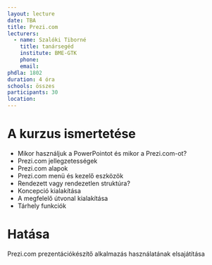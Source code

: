 ```yaml
---
layout: lecture
date: TBA
title: Prezi.com
lecturers:
  - name: Szalóki Tiborné
    title: tanársegéd
    institute: BME-GTK
    phone: 
    email: 
phdla: 1802
duration: 4 óra
schools: összes
participants: 30
location: 
---
```


# A kurzus ismertetése

* Mikor használjuk a PowerPointot és mikor a Prezi.com-ot?
* Prezi.com jellegzetességek
* Prezi.com alapok
* Prezi.com menü és kezelő eszközök
* Rendezett vagy rendezetlen struktúra?
* Koncepció kialakítása
* A megfelelő útvonal kialakítása
* Tárhely funkciók

# Hatása

Prezi.com prezentációkészítő alkalmazás használatának elsajátítása
